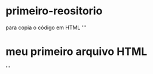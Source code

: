 # primeiro-reositorio

para copia o código em HTML
'''
<html>
  <h1>meu primeiro arquivo HTML</h1> 
</html>
'''
